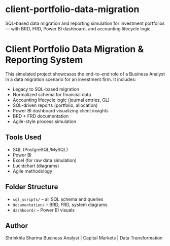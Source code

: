 # client-portfolio-data-migration
SQL-based data migration and reporting simulation for investment portfolios — with BRD, FRD, Power BI dashboard, and accounting lifecycle logic.

# Client Portfolio Data Migration & Reporting System

This simulated project showcases the end-to-end role of a Business Analyst in a data migration scenario for an investment firm. It includes:

- Legacy to SQL-based migration
- Normalized schema for financial data
- Accounting lifecycle logic (journal entries, GL)
- SQL-driven reports (portfolio, allocation)
- Power BI dashboard visualizing client insights
- BRD + FRD documentation
- Agile-style process simulation

## Tools Used
- SQL (PostgreSQL/MySQL)
- Power BI
- Excel (for raw data simulation)
- Lucidchart (diagrams)
- Agile methodology

## Folder Structure
- `sql_scripts/` – all SQL schema and queries
- `documentation/` – BRD, FRD, system diagrams
- `dashboard/` – Power BI visuals

## Author
Shrinkhla Sharma 
Business Analyst | Capital Markets | Data Transformation

